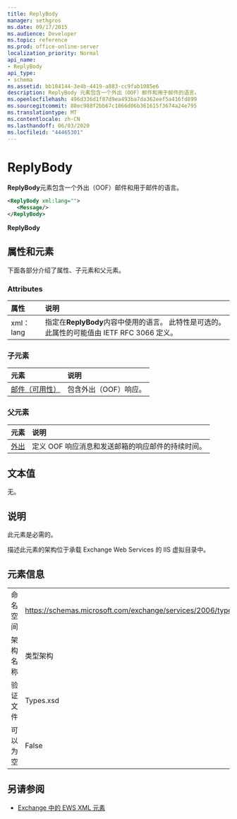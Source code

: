```yaml
---
title: ReplyBody
manager: sethgros
ms.date: 09/17/2015
ms.audience: Developer
ms.topic: reference
ms.prod: office-online-server
localization_priority: Normal
api_name:
- ReplyBody
api_type:
- schema
ms.assetid: bb184144-3e4b-4419-a883-cc9fab1085e6
description: ReplyBody 元素包含一个外出（OOF）邮件和用于邮件的语言。
ms.openlocfilehash: 496d336d1f87d9ea493ba7da362eef5a416fd899
ms.sourcegitcommit: 88ec988f2bb67c1866d06b361615f3674a24e795
ms.translationtype: MT
ms.contentlocale: zh-CN
ms.lasthandoff: 06/03/2020
ms.locfileid: "44465301"
---
```

# <a name="replybody"></a>ReplyBody

**ReplyBody**元素包含一个外出（OOF）邮件和用于邮件的语言。 
  
```XML
<ReplyBody xml:lang="">
   <Message/>
</ReplyBody>
```

 **ReplyBody**
## <a name="attributes-and-elements"></a>属性和元素

下面各部分介绍了属性、子元素和父元素。
  
### <a name="attributes"></a>Attributes

|**属性**|**说明**|
|:-----|:-----|
|xml： lang  <br/> |指定在**ReplyBody**内容中使用的语言。 此特性是可选的。 此属性的可能值由 IETF RFC 3066 定义。  <br/> |
   
### <a name="child-elements"></a>子元素

|**元素**|**说明**|
|:-----|:-----|
|[邮件（可用性）](message-availability.md) <br/> |包含外出（OOF）响应。  <br/> |
   
### <a name="parent-elements"></a>父元素

|**元素**|**说明**|
|:-----|:-----|
|[外出](outofoffice.md) <br/> |定义 OOF 响应消息和发送邮箱的响应邮件的持续时间。  <br/> |
   
## <a name="text-value"></a>文本值

无。
  
## <a name="remarks"></a>说明

此元素是必需的。
  
描述此元素的架构位于承载 Exchange Web Services 的 IIS 虚拟目录中。
  
## <a name="element-information"></a>元素信息

|||
|:-----|:-----|
|命名空间  <br/> |https://schemas.microsoft.com/exchange/services/2006/types  <br/> |
|架构名称  <br/> |类型架构  <br/> |
|验证文件  <br/> |Types.xsd  <br/> |
|可以为空  <br/> |False  <br/> |
   
## <a name="see-also"></a>另请参阅



- [Exchange 中的 EWS XML 元素](ews-xml-elements-in-exchange.md)

